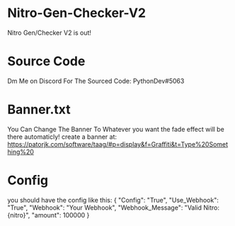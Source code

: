 # Nitro-Gen-Checker-V2
Nitro Gen/Checker V2 is out!

# Source Code
Dm Me on Discord For The Sourced Code: PythonDev#5063

# Banner.txt
You Can Change The Banner To Whatever you want the fade effect will be there automaticly!
create a banner at: https://patorjk.com/software/taag/#p=display&f=Graffiti&t=Type%20Something%20

# Config
you should have the config like this:
{
    "Config": "True",
    "Use_Webhook": "True",
    "Webhook": "Your Webhook",
    "Webhook_Message": "Valid Nitro: {nitro}",
    "amount": 100000
}
